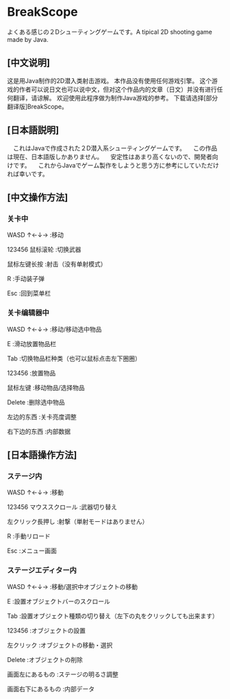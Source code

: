 # BreakScope
よくある感じの２Dシューティングゲームです。A tipical 2D shooting game made by Java.

## [中文说明]
 这是用Java制作的2D潜入类射击游戏。
 本作品没有使用任何游戏引擎。
 这个游戏的作者可以说日文也可以说中文，但对这个作品内的文章（日文）并没有进行任何翻译，请谅解。
 欢迎使用此程序做为制作Java游戏的参考。
 下载请选择[部分翻译版]BreakScope。
 
## [日本語説明]
　これはJavaで作成された２D潜入系シューティングゲームです。
　この作品は現在、日本語版しかありません。
　安定性はあまり高くないので、開発者向けです。
　これからJavaでゲーム製作をしようと思う方に参考にしていただければ幸いです。

## [中文操作方法]

### 关卡中

WASD ↑←↓→ :移动

123456 鼠标滚轮 :切换武器

鼠标左键长按 :射击（没有单射模式）

R :手动装子弹

Esc :回到菜单栏


### 关卡编辑器中

WASD ↑←↓→ :移动/移动选中物品

E :滑动放置物品栏

Tab :切换物品栏种类（也可以鼠标点击左下圈圈）

123456 :放置物品

鼠标左键 :移动物品/选择物品

Delete :删除选中物品

左边的东西 :关卡亮度调整

右下边的东西 :内部数据


## [日本語操作方法]

### ステージ内

WASD ↑←↓→ :移動

123456 マウススクロール :武器切り替え

左クリック長押し :射撃（単射モードはありません）

R :手動リロード

Esc :メニュー画面


### ステージエディター内

WASD ↑←↓→ :移動/選択中オブジェクトの移動

E :設置オブジェクトバーのスクロール

Tab :設置オブジェクト種類の切り替え（左下の丸をクリックしても出来ます）

123456 :オブジェクトの設置

左クリック :オブジェクトの移動・選択

Delete :オブジェクトの削除

画面左にあるもの :ステージの明るさ調整

画面右下にあるもの :内部データ

